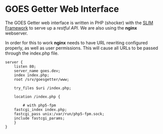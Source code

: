 GOES Getter Web Interface
=========================

The GOES Getter web interface is written in PHP (shocker) with the [SLIM Framework](http://slimframework.com) to serve up a _restful API_.  We are also using the __nginx__ webserver.

In order for this to work __nginx__ needs to have URL rewriting configured properly, as well as user permissions.  This will cause all URLs to be passed through the index.php file.

```config
server {
    listen 80;
    server_name goes.dev;
    index index.php;
    root /srv/goesgetter/www;

    try_files $uri /index.php;

    location /index.php {

        # with php5-fpm
    fastcgi_index index.php;
    fastcgi_pass unix:/var/run/php5-fpm.sock;
    include fastcgi_params;
    }
}

```
